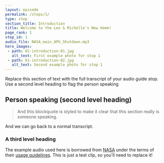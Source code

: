 ```yaml
---
layout: episode
permalink: /stops/1/
type: stop
section_title: Introduction
title: Welcome to the Leo & Michelle's New Home!
page_rank: 1
stop_id: 1
audio_file: NASA_main_APU_Shutdown.mp3
hero_images:
 - path: 01-introduction-01.jpg
   alt_text: First example photo for stop 1
 - path: 01-introduction-02.jpg
   alt_text: Second example photo for stop 1
---
```


Replace this section of text with the full transcript of your audio guide stop. Use a second level heading to flag the person speaking

## Person speaking (second level heading)

> And this blockquote is styled to make it clear that this section really is someone speaking.

And we can go back to a normal transcript.

### A third level heading

The example audio used here is borrowed from [NASA](http://www.nasa.gov/connect/sounds/index.html#Discovery) under the terms of their [usage guidelines](http://www.nasa.gov/multimedia/guidelines/index.html). This is just a test clip, so you'll need to replace it!

